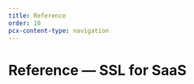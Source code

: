 ```yaml
---
title: Reference
order: 10
pcx-content-type: navigation
---
```


# Reference — SSL for SaaS

<DirectoryListing path="/ssl-for-saas/reference" />
